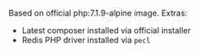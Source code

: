 Based on official php:7.1.9-alpine image. Extras:
- Latest composer installed via official installer
- Redis PHP driver installed via `pecl`